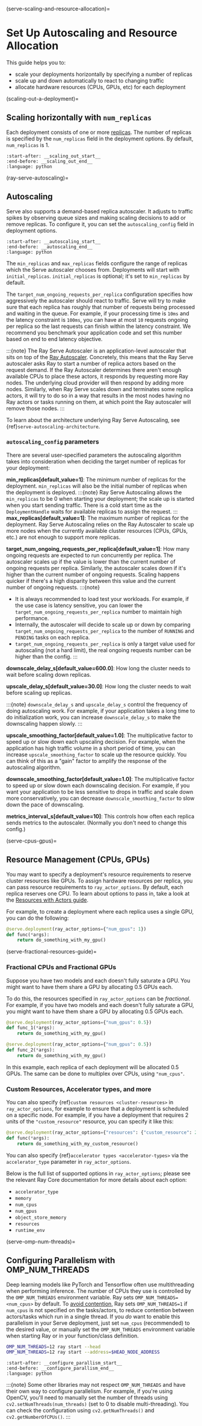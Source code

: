 (serve-scaling-and-resource-allocation)=

# Set Up Autoscaling and Resource Allocation

This guide helps you to:

- scale your deployments horizontally by specifying a number of replicas
- scale up and down automatically to react to changing traffic
- allocate hardware resources (CPUs, GPUs, etc) for each deployment

(scaling-out-a-deployment)=

## Scaling horizontally with `num_replicas`

Each deployment consists of one or more [replicas](serve-architecture-high-level-view).
The number of replicas is specified by the `num_replicas` field in the deployment options.
By default, `num_replicas` is 1.

```{literalinclude} doc_code/managing_deployments.py
:start-after: __scaling_out_start__
:end-before: __scaling_out_end__
:language: python
```

(ray-serve-autoscaling)=

## Autoscaling

Serve also supports a demand-based replica autoscaler. It adjusts to traffic spikes by observing queue sizes and making scaling decisions to add or remove replicas.
To configure it, you can set the `autoscaling_config` field in deployment options.

```{literalinclude} doc_code/managing_deployments.py
:start-after: __autoscaling_start__
:end-before: __autoscaling_end__
:language: python
```

The `min_replicas` and `max_replicas` fields configure the range of replicas which the
Serve autoscaler chooses from.  Deployments will start with `initial_replicas`. `initial_replicas` is optional; it's set to `min_replicas` by default.

The `target_num_ongoing_requests_per_replica` configuration specifies how aggressively the
autoscaler should react to traffic. Serve will try to make sure that each replica has roughly that number
of requests being processed and waiting in the queue. For example, if your processing time is `10ms`
and the latency constraint is `100ms`, you can have at most `10` requests ongoing per replica so
the last requests can finish within the latency constraint. We recommend you benchmark your application
code and set this number based on end to end latency objective.

:::{note}
The Ray Serve Autoscaler is an application-level autoscaler that sits on top of the [Ray Autoscaler](cluster-index).
Concretely, this means that the Ray Serve autoscaler asks Ray to start a number of replica actors based on the request demand.
If the Ray Autoscaler determines there aren't enough available CPUs to place these actors, it responds by requesting more Ray nodes.
The underlying cloud provider will then respond by adding more nodes.
Similarly, when Ray Serve scales down and terminates some replica actors, it will try to do so in a way that results in the most nodes having no Ray actors or tasks running on them, at which point the Ray autoscaler will remove those nodes.
:::

To learn about the architecture underlying Ray Serve Autoscaling, see {ref}`serve-autoscaling-architecture`.

### `autoscaling_config` parameters

There are several user-specified parameters the autoscaling algorithm takes into consideration when deciding the target number of replicas for your deployment:

**min_replicas[default_value=1]**: The minimum number of replicas for the deployment. ``min_replicas`` will also be the initial number of replicas when the deployment is deployed.
:::{note}
Ray Serve Autoscaling allows the `min_replicas` to be 0 when starting your deployment; the scale up is started when you start sending traffic. There is a cold start time as the `DeploymentHandle` waits for available replicas to assign the request.
:::
**max_replicas[default_value=1]**: The maximum number of replicas for the deployment. Ray Serve Autoscaling relies on the Ray Autoscaler to scale up more nodes when the currently available cluster resources (CPUs, GPUs, etc.) are not enough to support more replicas.

**target_num_ongoing_requests_per_replica[default_value=1]**: How many ongoing requests are expected to run concurrently per replica. The autoscaler scales up if the value is lower than the current number of ongoing requests per replica. Similarly, the autoscaler scales down if it's higher than the current number of ongoing requests. Scaling happens quicker if there's a high disparity between this value and the current number of ongoing requests.
:::{note}
- It is always recommended to load test your workloads. For example, if the use case is latency sensitive, you can lower the `target_num_ongoing_requests_per_replica` number to maintain high performance.
- Internally, the autoscaler will decide to scale up or down by comparing `target_num_ongoing_requests_per_replica` to the number of `RUNNING` and `PENDING` tasks on each replica.
- `target_num_ongoing_requests_per_replica` is only a target value used for autoscaling (not a hard limit), the real ongoing requests number can be higher than the config.
:::

**downscale_delay_s[default_value=600.0]**: How long the cluster needs to wait before scaling down replicas.

**upscale_delay_s[default_value=30.0]**: How long the cluster needs to wait before scaling up replicas.

:::{note}
`downscale_delay_s` and `upscale_delay_s` control the frequency of doing autoscaling work. For example, if your application takes a long time to do initialization work, you can increase `downscale_delay_s` to make the downscaling happen slowly.
:::

**upscale_smoothing_factor[default_value=1.0]**: The multiplicative factor to speed up or slow down each upscaling decision. For example, when the application has high traffic volume in a short period of time, you can increase `upscale_smoothing_factor` to scale up the resource quickly. You can think of this as a "gain" factor to amplify the response of the autoscaling algorithm.

**downscale_smoothing_factor[default_value=1.0]**: The multiplicative factor to speed up or slow down each downscaling decision. For example, if you want your application to be less sensitive to drops in traffic and scale down more conservatively, you can decrease `downscale_smoothing_factor` to slow down the pace of downscaling.

**metrics_interval_s[default_value=10]**: This controls how often each replica sends metrics to the autoscaler. (Normally you don't need to change this config.)

(serve-cpus-gpus)=

## Resource Management (CPUs, GPUs)

You may want to specify a deployment's resource requirements to reserve cluster resources like GPUs.  To assign hardware resources per replica, you can pass resource requirements to
`ray_actor_options`.
By default, each replica reserves one CPU.
To learn about options to pass in, take a look at the [Resources with Actors guide](actor-resource-guide).

For example, to create a deployment where each replica uses a single GPU, you can do the
following:

```python
@serve.deployment(ray_actor_options={"num_gpus": 1})
def func(*args):
    return do_something_with_my_gpu()
```

(serve-fractional-resources-guide)=

### Fractional CPUs and Fractional GPUs

Suppose you have two models and each doesn't fully saturate a GPU.  You might want to have them share a GPU by allocating 0.5 GPUs each.

To do this, the resources specified in `ray_actor_options` can be *fractional*.
For example, if you have two models and each doesn't fully saturate a GPU, you might want to have them share a GPU by allocating 0.5 GPUs each.

```python
@serve.deployment(ray_actor_options={"num_gpus": 0.5})
def func_1(*args):
    return do_something_with_my_gpu()

@serve.deployment(ray_actor_options={"num_gpus": 0.5})
def func_2(*args):
    return do_something_with_my_gpu()
```

In this example, each replica of each deployment will be allocated 0.5 GPUs.  The same can be done to multiplex over CPUs, using `"num_cpus"`.

### Custom Resources, Accelerator types, and more

You can also specify {ref}`custom resources <cluster-resources>` in `ray_actor_options`, for example to ensure that a deployment is scheduled on a specific node.
For example, if you have a deployment that requires 2 units of the `"custom_resource"` resource, you can specify it like this:

```python
@serve.deployment(ray_actor_options={"resources": {"custom_resource": 2}})
def func(*args):
    return do_something_with_my_custom_resource()
```

You can also specify {ref}`accelerator types <accelerator-types>` via the `accelerator_type` parameter in `ray_actor_options`.

Below is the full list of supported options in `ray_actor_options`; please see the relevant Ray Core documentation for more details about each option:

- `accelerator_type`
- `memory`
- `num_cpus`
- `num_gpus`
- `object_store_memory`
- `resources`
- `runtime_env`

(serve-omp-num-threads)=

## Configuring Parallelism with OMP_NUM_THREADS

Deep learning models like PyTorch and Tensorflow often use multithreading when performing inference.
The number of CPUs they use is controlled by the `OMP_NUM_THREADS` environment variable.
Ray sets `OMP_NUM_THREADS=<num_cpus>` by default. To [avoid contention](omp-num-thread-note), Ray sets `OMP_NUM_THREADS=1` if `num_cpus` is not specified on the tasks/actors, to reduce contention between actors/tasks which run in a single thread.
If you *do* want to enable this parallelism in your Serve deployment, just set `num_cpus` (recommended) to the desired value, or manually set the `OMP_NUM_THREADS` environment variable when starting Ray or in your function/class definition.

```bash
OMP_NUM_THREADS=12 ray start --head
OMP_NUM_THREADS=12 ray start --address=$HEAD_NODE_ADDRESS
```

```{literalinclude} doc_code/managing_deployments.py
:start-after: __configure_parallism_start__
:end-before: __configure_parallism_end__
:language: python
```

:::{note}
Some other libraries may not respect `OMP_NUM_THREADS` and have their own way to configure parallelism.
For example, if you're using OpenCV, you'll need to manually set the number of threads using `cv2.setNumThreads(num_threads)` (set to 0 to disable multi-threading).
You can check the configuration using `cv2.getNumThreads()` and `cv2.getNumberOfCPUs()`.
:::
